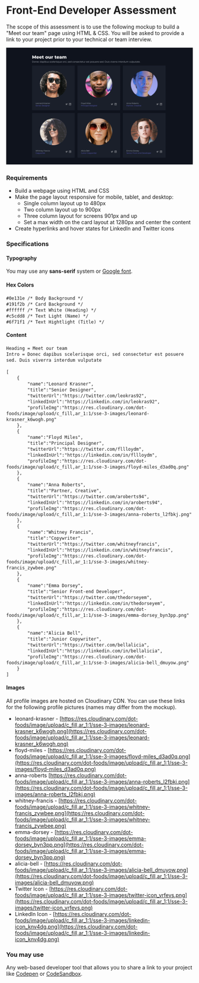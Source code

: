 # Front-End Developer Assessment 

The scope of this assessment is to use the following mockup to build a "Meet our team" page using HTML & CSS.  You will be asked to provide a link to your project prior to your technical or team interview.

![Meet our team](meet-our-team-v2.png)

### Requirements
* Build a webpage using HTML and CSS
* Make the page layout responsive for mobile, tablet, and desktop:
  * Single column layout up to 480px
  * Two column layout up to 900px
  * Three column layout for screens 901px and up
  * Set a max width on the card layout at 1280px and center the content
* Create hyperlinks and hover states for LinkedIn and Twitter icons


### Specifications

#### Typography
You may use any **sans-serif** system or [Google font](https://fonts.google.com/). 

#### Hex Colors
```
#0e131e /* Body Background */
#191f2b /* Card Background */
#ffffff /* Text White (Heading) */
#c5cdd8 /* Text Light (Name) */
#6f71f1 /* Text Hightlight (Title) */
```
#### Content
```
Heading = Meet our team
Intro = Donec dapibus scelerisque orci, sed consectetur est posuere sed. Duis viverra interdum vulputate

[
    {
        "name":"Leonard Krasner",
        "title":"Senior Designer",
        "twitterUrl":"https://twitter.com/leokras92",
        "linkedInUrl":"https://linkedin.com/in/leokras92",
        "profileImg":"https://res.cloudinary.com/dot-foods/image/upload/c_fill,ar_1:1/sse-3-images/leonard-krasner_k6wogh.png"
    },
    {
        "name":"Floyd Miles",
        "title":"Principal Designer",
        "twitterUrl":"https://twitter.com/fllloydm",
        "linkedInUrl":"https://linkedin.com/in/fllloydm",
        "profileImg":"https://res.cloudinary.com/dot-foods/image/upload/c_fill,ar_1:1/sse-3-images/floyd-miles_d3ad0q.png"
    },
    {
        "name":"Anna Roberts",
        "title":"Partner, Creative",
        "twitterUrl":"https://twitter.com/aroberts94",
        "linkedInUrl":"https://linkedin.com/in/aroberts94",
        "profileImg":"https://res.cloudinary.com/dot-foods/image/upload/c_fill,ar_1:1/sse-3-images/anna-roberts_l2fbkj.png"
    },
    {
        "name":"Whitney Francis",
        "title":"Copywriter",
        "twitterUrl":"https://twitter.com/whitneyfrancis",
        "linkedInUrl":"https://linkedin.com/in/whitneyfrancis",
        "profileImg":"https://res.cloudinary.com/dot-foods/image/upload/c_fill,ar_1:1/sse-3-images/whitney-francis_zywbee.png"
    },
    {
        "name":"Emma Dorsey",
        "title":"Senior Front-end Developer",
        "twitterUrl":"https://twitter.com/thedorseyem",
        "linkedInUrl":"https://linkedin.com/in/thedorseyem",
        "profileImg":"https://res.cloudinary.com/dot-foods/image/upload/c_fill,ar_1:1/sse-3-images/emma-dorsey_byn3pp.png"
    },
    {
        "name":"Alicia Bell",
        "title":"Junior Copywriter",
        "twitterUrl":"https://twitter.com/bellalicia",
        "linkedInUrl":"https://linkedin.com/in/bellalicia",
        "profileImg":"https://res.cloudinary.com/dot-foods/image/upload/c_fill,ar_1:1/sse-3-images/alicia-bell_dmuyow.png"
    }
]
```
#### Images 
All profile images are hosted on Cloudinary CDN. You can use these links for the following profile pictures (names may differ from the mockup).

* leonard-krasner - [https://res.cloudinary.com/dot-foods/image/upload/c_fill,ar_1:1/sse-3-images/leonard-krasner_k6wogh.png](https://res.cloudinary.com/dot-foods/image/upload/c_fill,ar_1:1/sse-3-images/leonard-krasner_k6wogh.png)
* floyd-miles - [https://res.cloudinary.com/dot-foods/image/upload/c_fill,ar_1:1/sse-3-images/floyd-miles_d3ad0q.png](https://res.cloudinary.com/dot-foods/image/upload/c_fill,ar_1:1/sse-3-images/floyd-miles_d3ad0q.png)
* anna-roberts [https://res.cloudinary.com/dot-foods/image/upload/c_fill,ar_1:1/sse-3-images/anna-roberts_l2fbkj.png](https://res.cloudinary.com/dot-foods/image/upload/c_fill,ar_1:1/sse-3-images/anna-roberts_l2fbkj.png)
* whitney-francis - [https://res.cloudinary.com/dot-foods/image/upload/c_fill,ar_1:1/sse-3-images/whitney-francis_zywbee.png](https://res.cloudinary.com/dot-foods/image/upload/c_fill,ar_1:1/sse-3-images/whitney-francis_zywbee.png)
* emma-dorsey - [https://res.cloudinary.com/dot-foods/image/upload/c_fill,ar_1:1/sse-3-images/emma-dorsey_byn3pp.png](https://res.cloudinary.com/dot-foods/image/upload/c_fill,ar_1:1/sse-3-images/emma-dorsey_byn3pp.png)
* alicia-bell - [https://res.cloudinary.com/dot-foods/image/upload/c_fill,ar_1:1/sse-3-images/alicia-bell_dmuyow.png](https://res.cloudinary.com/dot-foods/image/upload/c_fill,ar_1:1/sse-3-images/alicia-bell_dmuyow.png)
* Twitter Icon - [https://res.cloudinary.com/dot-foods/image/upload/c_fill,ar_1:1/sse-3-images/twitter-icon_vrfevs.png](https://res.cloudinary.com/dot-foods/image/upload/c_fill,ar_1:1/sse-3-images/twitter-icon_vrfevs.png)
* LinkedIn Icon - [https://res.cloudinary.com/dot-foods/image/upload/c_fill,ar_1:1/sse-3-images/linkedin-icon_knv4dg.png](https://res.cloudinary.com/dot-foods/image/upload/c_fill,ar_1:1/sse-3-images/linkedin-icon_knv4dg.png)

### You may use
Any web-based developer tool that allows you to share a link to your project like [Codepen](https://codepen.io/) or [CodeSandbox](https://codesandbox.io/).

